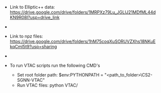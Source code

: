 - Link to Elliptic++ data: https://drive.google.com/drive/folders/1MRPXz79Lu_JGLlJ21MDfML44dKN9R08l?usp=drive_link
- 
- Link to npz files: https://drive.google.com/drive/folders/1hM75coqXuSORUVZXhs18NKuEkqCml5t9?usp=sharing
-
- To run VTAC scripts run the following CMD's
  - Set root folder path:  $env:PYTHONPATH = "<path_to_folder>\CS2-SGNN-VTAC\"
  - Run VTAC files: python VTAC/<script>.py

- To run SGNN scripts:
  - Set root folder path to: $env:PYTHONPATH = "<path_to_folder>\CS2-SGNN-VTAC\SGNN\"
  - Then run: python <script>.py
